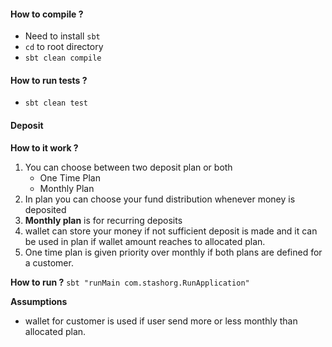 #### How to compile ?
- Need to install `sbt`
- `cd` to root directory
- `sbt clean compile`

#### How to run tests ?
- `sbt clean test`

#### Deposit
**How to it work ?**
1. You can choose between two deposit plan or both
    - One Time Plan
    - Monthly Plan
2. In plan you can choose your fund distribution whenever money is deposited
3. **Monthly plan** is for recurring deposits
4. wallet can store your money if not sufficient deposit is made and it can be used in plan if wallet amount reaches to allocated plan.
5. One time plan is given priority over monthly if both plans are defined for a customer.


  **How to run ?**
`sbt "runMain com.stashorg.RunApplication"`

**Assumptions**
- wallet for customer is used if user send more or less monthly than allocated plan.

